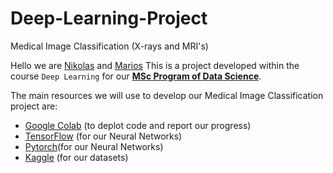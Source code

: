 # Deep-Learning-Project
Medical Image Classification (X-rays and MRI's)

Hello we are [Nikolas](https://github.com/nikolis7) and [Marios](https://github.com/votaldo)
This is a project developed within the course `Deep Learning` for our **[MSc Program of Data Science](http://msc-data-science.iit.demokritos.gr)**. 

The main resources we will use to develop our Medical Image Classification project are:
* [Google Colab](https://colab.research.google.com/?utm_source=scs-index]) (to deplot code and report our progress)
* [TensorFlow](https://www.tensorflow.org/resources/learn-ml?gclid=Cj0KCQjwqPGUBhDwARIsANNwjV7LnBk3geGnJ7dztoqsaVvw53xXhYAFtLdW47irptwfgUJZrakvo0EaAvxfEALw_wcB) (for our Neural Networks)
* [Pytorch](https://pytorch.org/)(for our Neural Networks)
* [Kaggle](https://www.kaggle.com/datasets) (for our datasets)
